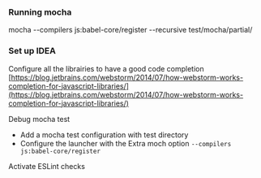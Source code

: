  ### Running mocha
 
 mocha --compilers js:babel-core/register --recursive test/mocha/partial/
 
 
 
 
 ### Set up IDEA
 
 Configure all the librairies to have a good code completion [https://blog.jetbrains.com/webstorm/2014/07/how-webstorm-works-completion-for-javascript-libraries/](https://blog.jetbrains.com/webstorm/2014/07/how-webstorm-works-completion-for-javascript-libraries/)
 
 Debug mocha test 
 - Add a mocha test configuration with test directory
 - Configure the launcher with the Extra moch option `--compilers js:babel-core/register`
 
 
 Activate ESLint checks